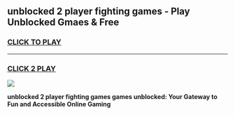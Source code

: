 
## unblocked 2 player fighting games - Play Unblocked Gmaes & Free
<h3>
<a href="https://premium.freeplayer.one?title=unblocked_2_player_fighting_games&ref=19F">CLICK TO PLAY</a></h3>
<hr>

<h3>
<a href="https://premium.freeplayer.one?title=unblocked_2_player_fighting_games&ref=19F">CLICK 2 PLAY</a>
  
</h3>

<a href="https://premium.freeplayer.one?title=unblocked_2_player_fighting_games&ref=19F/"><img src="https://clearcache.store/games.png"></a>


**unblocked 2 player fighting games games unblocked: Your Gateway to Fun and Accessible Online Gaming**

